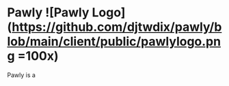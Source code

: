 # Pawly ![Pawly Logo](https://github.com/djtwdix/pawly/blob/main/client/public/pawlylogo.png =100x)
Pawly is a 
